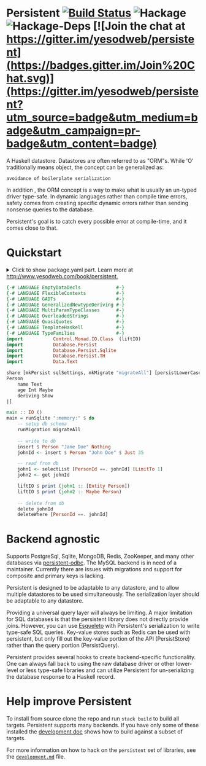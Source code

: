 # Persistent [![Build Status](https://travis-ci.org/yesodweb/persistent.svg?branch=master)](https://travis-ci.org/yesodweb/persistent) ![Hackage](https://img.shields.io/hackage/v/persistent.svg) ![Hackage-Deps](https://img.shields.io/hackage-deps/v/persistent.svg) [![Join the chat at https://gitter.im/yesodweb/persistent](https://badges.gitter.im/Join%20Chat.svg)](https://gitter.im/yesodweb/persistent?utm_source=badge&utm_medium=badge&utm_campaign=pr-badge&utm_content=badge)

A Haskell datastore. Datastores are often referred to as "ORM"s. While 'O' traditionally means object, the concept can be generalized as:

    avoidance of boilerplate serialization

In addition , the ORM concept is a way to make what is usually an un-typed driver type-safe.
In dynamic languages rather than compile time errors, safety comes from creating specific dynamic errors rather than sending nonsense queries to the database.

Persistent's goal is to catch every possible error at compile-time, and it comes close to that.

# Quickstart

<details>
<summary>
Click to show package.yaml part.
Learn more at <a href="https://www.yesodweb.com/book/persistent" target="_blank">http://www.yesodweb.com/book/persistent.</a>
</summary>

```yaml
dependencies:
- base ^>= 4.17
- text ^>= 2
- persistent ^>= 2.14
- persistent-sqlite ^>= 2.13
```

</details>
<p></p>

```haskell
{-# LANGUAGE EmptyDataDecls             #-}
{-# LANGUAGE FlexibleContexts           #-}
{-# LANGUAGE GADTs                      #-}
{-# LANGUAGE GeneralizedNewtypeDeriving #-}
{-# LANGUAGE MultiParamTypeClasses      #-}
{-# LANGUAGE OverloadedStrings          #-}
{-# LANGUAGE QuasiQuotes                #-}
{-# LANGUAGE TemplateHaskell            #-}
{-# LANGUAGE TypeFamilies               #-}
import           Control.Monad.IO.Class  (liftIO)
import           Database.Persist
import           Database.Persist.Sqlite
import           Database.Persist.TH
import           Data.Text

share [mkPersist sqlSettings, mkMigrate "migrateAll"] [persistLowerCase|
Person
    name Text
    age Int Maybe
    deriving Show
|]

main :: IO ()
main = runSqlite ":memory:" $ do
    -- setup db schema
    runMigration migrateAll
    
    -- write to db
    insert $ Person "Jane Doe" Nothing
    johnId <- insert $ Person "John Doe" $ Just 35

    -- read from db
    john1 <- selectList [PersonId ==. johnId] [LimitTo 1]
    john2 <- get johnId

    liftIO $ print (john1 :: [Entity Person])
    liftIO $ print (john2 :: Maybe Person)
    
    -- delete from db
    delete johnId
    deleteWhere [PersonId ==. johnId]
```

# Backend agnostic

Supports PostgreSql, Sqlite, MongoDB, Redis, ZooKeeper, and many other databases via [persistent-odbc](https://github.com/gbwey/persistent-odbc).
The MySQL backend is in need of a maintainer. Currently there are issues with migrations and support for composite and primary keys is lacking.

Persistent is designed to be adaptable to any datastore, and to allow multiple datastores to be used simultaneously.
The serialization layer should be adaptable to any datastore.

Providing a universal query layer will always be limiting.
A major limitation for SQL databases is that the persistent library does not directly provide joins.
However, you can use [Esqueleto](http://hackage.haskell.org/package/esqueleto) with Persistent's serialization to write type-safe SQL queries.
Key-value stores such as Redis can be used with persistent, but only fill out the key-value portion of the API (PersistStore) rather than the query portion (PersistQuery).

Persistent provides several hooks to create backend-specific functionality.
One can always fall back to using the raw database driver or other lower-level or less type-safe libraries and can utilize Persistent for un-serializing the database response to a Haskell record.

# Help improve Persistent

To install from source clone the repo and run `stack build` to build all targets. Persistent
supports many backends. If you have only some of these installed the
[development doc](development.md) shows how to build against a subset of
targets.

For more information on how to hack on the `persistent` set of libraries, see
the [`development.md`](development.md) file.
